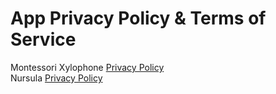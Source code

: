 # App Privacy Policy & Terms of Service

Montessori Xylophone [Privacy Policy](../terms/apps/Montessori-Xylophone)
</br>Nursula [Privacy Policy](../terms/apps/Nursula)
